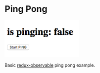 # Ping Pong

![screenshot](./screenshot.png)

Basic [redux-observable](https://redux-observable.js.org/) ping pong example.
